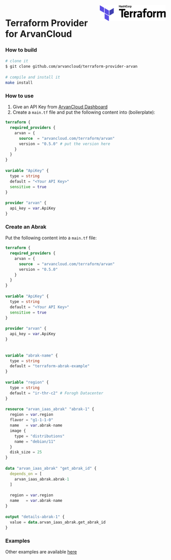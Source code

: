<a href="https://terraform.io">
    <img src=".github/terraform_logo.svg" alt="Terraform logo" title="Terraform" align="right" height="50" />
</a>

# Terraform Provider for ArvanCloud


### How to build
```bash
# clone it
$ git clone github.com/arvancloud/terraform-provider-arvan

# compile and install it
make install
```


### How to use
1. Give an API Key from [ArvanCloud Dashboard](https://panel.arvancloud.com/profile/api-keys)
2. Create a `main.tf` file and put the following content into (boilerplate):
```tf
terraform {
  required_providers {
    arvan = {
      source  = "arvancloud.com/terraform/arvan"
      version = "0.5.0" # put the version here
    }
  }
}

variable "ApiKey" {
  type = string
  default = "<Your API Key>"
  sensitive = true
}

provider "arvan" {
  api_key = var.ApiKey
}
```

### Create an Abrak
Put the following content into a `main.tf` file:
```tf
terraform {
  required_providers {
    arvan = {
      source  = "arvancloud.com/terraform/arvan"
      version = "0.5.0"
    }
  }
}

variable "ApiKey" {
  type = string
  default = "<Your API Key>"
  sensitive = true
}

provider "arvan" {
  api_key = var.ApiKey
}


variable "abrak-name" {
  type = string
  default = "terraform-abrak-example"
}

variable "region" {
  type = string
  default = "ir-thr-c2" # Forogh Datacenter
}

resource "arvan_iaas_abrak" "abrak-1" {
  region = var.region
  flavor = "g1-1-1-0"
  name   = var.abrak-name
  image {
    type = "distributions"
    name = "debian/11"
  }
  disk_size = 25
}

data "arvan_iaas_abrak" "get_abrak_id" {
  depends_on = [
    arvan_iaas_abrak.abrak-1
  ]

  region = var.region
  name   = var.abrak-name
}

output "details-abrak-1" {
  value = data.arvan_iaas_abrak.get_abrak_id
}
```

### Examples
Other examples are available [here](./examples)